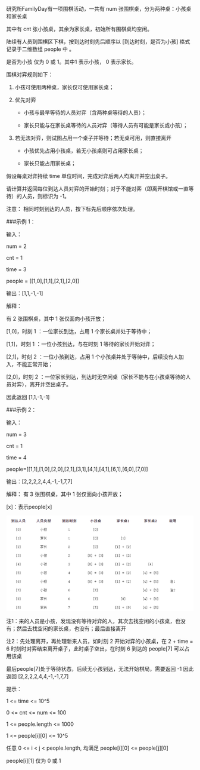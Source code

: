 研究所FamilyDay有一项围棋活动，一共有 num 张围棋桌，分为两种桌：小孩桌和家长桌

其中有 cnt 张小孩桌，其余为家长桌，初始所有围棋桌均空闲。

陆续有人员到围棋区下棋，按到达时刻先后顺序以 [到达时刻，是否为小孩] 格式记录于二维数组 people 中 。

是否为小孩 仅为 0 或 1。其中1 表示小孩， 0 表示家长。

围棋对弈规则如下：

1. 小孩可使用两种桌，家长仅可使用家长桌；

2. 优先对弈

    + 小孩与最早等待的人员对弈（含两种桌等待的人员）；

    + 家长只能与在家长桌等待的人员对弈（等待人员有可能是家长或小孩）；

3. 若无法对弈，则试图占用一个桌子并等待；若无桌可用，则直接离开

    + 小孩优先占用小孩桌，若无小孩桌则可占用家长桌；

    + 家长只能占用家长桌；

假设每桌对弈持续 time 单位时间，完成对弈后两人均离开并空出桌子。

请计算并返回每位到达人员对弈的开始时刻；对于不能对弈（即离开棋馆或一直等待）的人员，则标识为 -1。

注意： 相同时刻到达的人员，按下标先后顺序依次处理。

###示例 1：

输入：

num = 2

cnt = 1

time = 3

people = [[1,0],[1,1],[2,1],[2,0]]

输出：[1,1,-1,-1]

解释：

有 2 张围棋桌，其中 1 张仅面向小孩开放；

[1,0]，时刻 1 ：一位家长到达，占用 1 个家长桌并处于等待中；

[1,1]，时刻 1 ：一位小孩到达，与在时刻 1 等待的家长开始对弈；

[2,1]，时刻 2 ：一位小孩到达，占用 1 个小孩桌并处于等待中，后续没有人加入，不能正常开始；

[2,0]，时刻 2 ：一位家长到达，到达时无空闲桌（家长不能与在小孩桌等待的人员对弈），离开并空出桌子。

因此返回 [1,1,-1,-1]

###示例 2：

输入：

num = 3

cnt = 1

time = 4

people=[[1,1],[1,0],[2,0],[2,1],[3,1],[4,1],[4,1],[6,1],[6,0],[7,0]]

输出：[2,2,2,2,4,4,-1,-1,7,7]

解释：
有 3 张围棋桌，其中 1 张仅面向小孩开放；

[x]：表示people[x]

![img.png](img.png)

注1：来的人员是小孩，发现没有等待对弈的人，其次去找空闲的小孩桌，也没有；然后去找空闲的家长桌，也没有；最后直接离开

注2：先处理离开，再处理新来人员，如时刻 2 开始对弈的小孩桌，在 2 + time = 6 时刻时对弈结束离开桌子，此时桌子空出，在时刻 6 到达的 people[7] 可以占用该桌

最后people[7]处于等待状态，后续无小孩到达，无法开始棋局，需要返回 -1
因此返回 [2,2,2,2,4,4,-1,-1,7,7]

提示：

1 <= time <= 10^5

0 <= cnt <= num <= 100

1 <= people.length <= 1000

1 <= people[i][0] <= 10^5

任意 0 <= i < j < people.length, 均满足 people[i][0] <= people[j][0]

people[i][1] 仅为 0 或 1